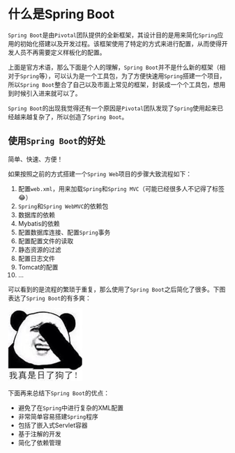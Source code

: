 # 什么是Spring Boot

`Spring Boot`是由`Pivotal`团队提供的全新框架，其设计目的是用来简化`Spring`应用的初始化搭建以及开发过程。该框架使用了特定的方式来进行配置，从而使得开发人员不再需要定义样板化的配置。

上面是官方术语，那么下面是个人的理解，`Spring Boot`并不是什么新的框架（相对于`Spring`等），可以认为是一个工具包，为了方便快速用`Spring`搭建一个项目，所以`Spring Boot`整合了自己以及市面上常见的框架，封装成一个个工具包，想用到时候引入进来就可以了。

`Spring Boot`的出现我觉得还有一个原因是`Pivotal`团队发现了`Spring`使用起来已经越来越复杂了，所以创造了`Spring Boot`。

## 使用`Spring Boot`的好处

简单、快速、方便！

如果按照之前的方式搭建一个`Spring Web`项目的步骤大致流程如下：

1. 配置`web.xml`，用来加载`Spring`和`Spring MVC`（可能已经很多人不记得了标签😂）
2. `Spring`和`Spring WebMVC`的依赖包
3. 数据库的依赖
4. Mybatis的依赖
5. 配置数据库连接、配置`Spring`事务
6. 配置配置文件的读取
7. 静态资源的过滤
8. 配置日志文件
9. Tomcat的配置
10. ...

可以看到的是流程的繁琐于重复，那么使用了`Spring Boot`之后简化了很多。下图表达了`Spring Boot`的有多爽：

![](./images/00-lihaile.jpeg)

下面再来总结下`Spring Boot`的优点：

* 避免了在`Spring`中进行复杂的XML配置
* 非常简单容易搭建`Spring`程序
* 包括了嵌入式Servlet容器
* 基于注解的开发
* 简化了依赖管理


